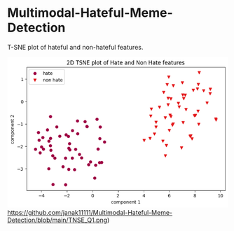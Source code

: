 # Multimodal-Hateful-Meme-Detection

T-SNE plot of hateful and non-hateful features.

![alt text](https://github.com/janak11111/Multimodal-Hateful-Meme-Detection/blob/main/TNSE_Q1.png)https://github.com/janak11111/Multimodal-Hateful-Meme-Detection/blob/main/TNSE_Q1.png)
